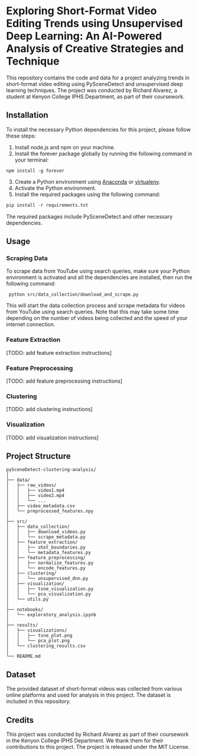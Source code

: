 # Exploring Short-Format Video Editing Trends using Unsupervised Deep Learning: An AI-Powered Analysis of Creative Strategies and Technique

This repository contains the code and data for a project analyzing trends in short-format video editing using PySceneDetect and unsupervised deep learning techniques. The project was conducted by Richard Alvarez, a student at Kenyon College IPHS Department, as part of their coursework.

## Installation

To install the necessary Python dependencies for this project, please follow these steps:
1. Install node.js and npm on your machine.
2. Install the forever package globally by running the following command in your terminal:
```
npm install -g forever
```
3. Create a Python environment using [Anaconda](https://www.anaconda.com/products/individual) or [virtualenv](https://virtualenv.pypa.io/en/latest/).
4. Activate the Python environment.
5. Install the required packages using the following command:

```python
pip install -r requirements.txt
```

The required packages include PySceneDetect and other necessary dependencies.

## Usage

### Scraping Data
To scrape data from YouTube using search queries, make sure your Python environment is activated and all the dependencies are installed, then run the following command:

```
 python src/data_collection/download_and_scrape.py 
```
This will start the data collection process and scrape metadata for videos from YouTube using search queries. Note that this may take some time depending on the number of videos being collected and the speed of your internet connection.

### Feature Extraction
[TODO: add feature extraction instructions]

### Feature Preprocessing
[TODO: add feature preprocessing instructions]

### Clustering
[TODO: add clustering instructions]

### Visualization
[TODO: add visualization instructions]


## Project Structure
```
pySceneDetect-clustering-analysis/
│
├── data/
│   ├── raw_videos/
│   │   ├── video1.mp4
│   │   ├── video2.mp4
│   │   └── ...
│   ├── video_metadata.csv
│   └── preprocessed_features.npy
│
├── src/
│   ├── data_collection/
│   │   ├── download_videos.py
│   │   └── scrape_metadata.py
│   ├── feature_extraction/
│   │   ├── shot_boundaries.py
│   │   └── metadata_features.py
│   ├── feature_preprocessing/
│   │   ├── normalize_features.py
│   │   └── encode_features.py
│   ├── clustering/
│   │   └── unsupervised_dnn.py
│   ├── visualization/
│   │   ├── tsne_visualization.py
│   │   └── pca_visualization.py
│   └── utils.py
│
├── notebooks/
│   └── exploratory_analysis.ipynb
│
├── results/
│   ├── visualizations/
│   │   ├── tsne_plot.png
│   │   └── pca_plot.png
│   └── clustering_results.csv
│
└── README.md
```

## Dataset

The provided dataset of short-format videos was collected from various online platforms and used for analysis in this project. The dataset is included in this repository.

## Credits

This project was conducted by Richard Alvarez as part of their coursework in the Kenyon College IPHS Department. We thank them for their contributions to this project. The project is released under the MIT License.
